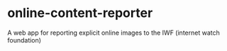 # online-content-reporter
A web app for reporting explicit online images to the IWF (internet watch foundation)
